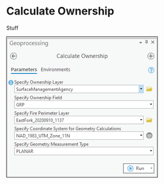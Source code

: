 # Calculate Ownership

Stuff







![screenshot_CalculateOwnership_1.png](/docs/screenshot_CalculateOwnership_1.png?raw=true)
